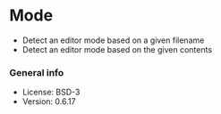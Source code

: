 # Mode

* Detect an editor mode based on a given filename
* Detect an editor mode based on the given contents

### General info

* License: BSD-3
* Version: 0.6.17
